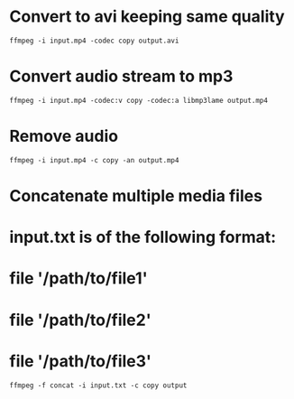 # Convert to avi keeping same quality
    ffmpeg -i input.mp4 -codec copy output.avi

# Convert audio stream to mp3
    ffmpeg -i input.mp4 -codec:v copy -codec:a libmp3lame output.mp4

# Remove audio
    ffmpeg -i input.mp4 -c copy -an output.mp4

# Concatenate multiple media files
# input.txt is of the following format:
#   file '/path/to/file1'
#   file '/path/to/file2'
#   file '/path/to/file3'
    ffmpeg -f concat -i input.txt -c copy output

